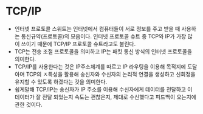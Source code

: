 # TCP/IP
- 인터넷 프로토콜 스위트는 인터넷에서 컴퓨터들이 서로 정보를 주고 받을 때 사용하는 통신규약(프로토콜)의 모음이다. 인터넷 프로토콜 슈트 중 TCP와 IP가 가장 많이 쓰이기 때문에 TCP/IP 프로토콜 슈트라고도 불린다.
- TCP는 전송 조절 프로토콜을 의미하고 IP는 패킷 통신 방식의 인터넷 프로토콜을 의미한다. 
-  TCP/IP를 사용한다는 것은 IP주소체계를 따르고 IP 라우팅을 이용해 목적지에 도달아며 TCP의 ㅈ특성을 활용해 송신자와 수신자의 논리적 연결을 생성하고 신회정을 유지할 수 있도록 하겠다는 것을 의미한다.
- 쉽게말해 TCP/IP는 송신자가 IP 주소를 이용해 수신자에게 데이터를 전달하고 이 데이터가 잘 전달 되었는지 속도는 괜찮은지, 제대로 수신했다고 피드백이 오는지에 관한 것이다. 